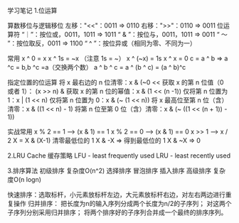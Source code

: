 学习笔记
1.位运算

算数移位与逻辑移位
左移："<<"：0011 => 0110
右移：">>"：0110 => 0011
位运算符
“｜”：按位或，0011，1011 => 1011
“ & ”：按位与，0011，1011 => 0011
“ ～ ”：按位取反，0011 => 1100
“ ^ ”：按位异或（相同为零、不同为一）

常用
x ^ 0 = x
x ^ 1s = ~x （注意 1s = ~）
x ^ (~x) = 1s
x ^ x = 0
c = a ^ b => a ^c = b,b ^c =a（交换两个数）
a ^ b ^ c = a ^ (b ^ c) = (a ^ b)^c 

指定位置的位运算
将 x 最右边的 n 位清零：x & (~0 <<
获取 x 的第 n 位值（0 或者 1）： (x >> n) &
获取 x 的第 n 位的幂值：x & (1 << (n -1))
仅将第 n 位置为 1：x | (1 << n)
仅将第 n 位置为 0：x & (~ (1 << n))
将 x 最高位至第 n 位（含）清零：x & ((1 << n) - 1)
将第 n 位至第 0 位（含）清零：x & (~ ((1 << (n + 1)) - 1))

实战常用
x % 2 == 1 —> (x & 1) == 1
x % 2 == 0 —> (x & 1) == 0
x >> 1 —> x / 2
X = X & (X-1) 清零最低位的 1
X & -X => 得到最低位的 1
X & ~X => 0


2.LRU Cache
缓存策略
LFU - least frequently used
LRU - least recently used

3.排序算法
初级排序 复杂度O(n^2)
选择排序
冒泡排序
插入排序
高级排序 复杂度O(n logn)

快速排序：选取标杆，小元素放标杆左边，大元素放标杆右边，对左右两边进行重复操作
归并排序：
把长度为n的输入序列分成两个长度为n/2的子序列；
对这两个子序列分别采用归并排序；
将两个排序好的子序列合并成一个最终的排序序列。